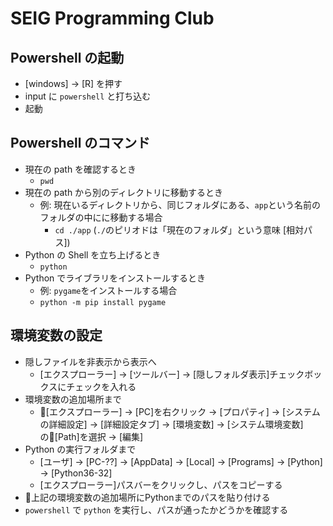 # SEIG Programming Club

## Powershell の起動
* [windows] -> [R] を押す
* input に `powershell` と打ち込む
* 起動

## Powershell のコマンド
* 現在の path を確認するとき
    * `pwd`
* 現在の path から別のディレクトリに移動するとき
    * 例: 現在いるディレクトリから、同じフォルダにある、`app`という名前のフォルダの中にに移動する場合
        * `cd ./app` (`./`のピリオドは「現在のフォルダ」という意味 [相対パス])
* Python の Shell を立ち上げるとき
    * `python`
* Python でライブラリをインストールするとき
    * 例: `pygame`をインストールする場合
    * `python -m pip install pygame`


## 環境変数の設定
* 隠しファイルを非表示から表示へ
    * [エクスプローラー] -> [ツールバー] -> [隠しフォルダ表示]チェックボックスにチェックを入れる
* 環境変数の追加場所まで
    * [エクスプローラー] -> [PC]を右クリック -> [プロパティ] -> [システムの詳細設定] -> [詳細設定タブ] -> [環境変数] -> [システム環境変数]の[Path]を選択 -> [編集]
* Python の実行フォルダまで
    * [ユーザ] -> [PC-??] -> [AppData] -> [Local] -> [Programs] -> [Python] -> [Python36-32]
    * [エクスプローラー]パスバーをクリックし、パスをコピーする
* 上記の環境変数の追加場所にPythonまでのパスを貼り付ける
* `powershell` で `python` を実行し、パスが通ったかどうかを確認する